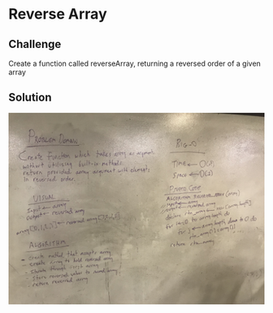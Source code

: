 # Reverse Array

## Challenge
 Create a function called reverseArray, returning a reversed order of a given array

## Solution
![Reverse Array whiteboard image](../../assets/ReverseArrayWhiteboard.jpg)